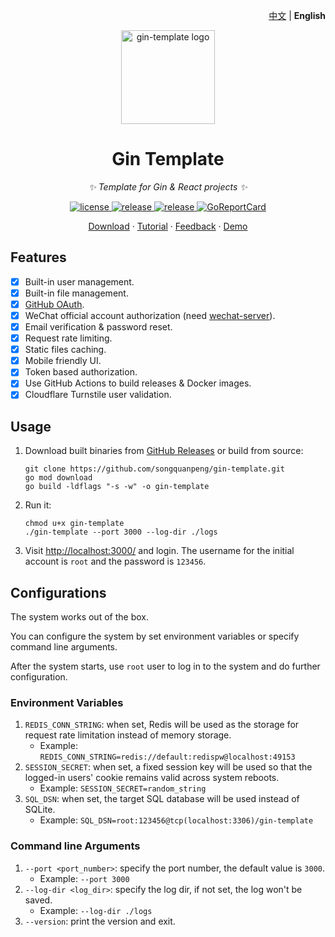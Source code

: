 <p align="right">
    <a href="./README.md">中文</a> | <strong>English</strong>
</p>

<p align="center">
  <a href="https://github.com/songquanpeng/gin-template"><img src="https://raw.githubusercontent.com/songquanpeng/gin-template/main/web/public/logo.png" width="150" height="150" alt="gin-template logo"></a>
</p>

<div align="center">

# Gin Template

_✨ Template for Gin & React projects ✨_

</div>

<p align="center">
  <a href="https://raw.githubusercontent.com/songquanpeng/gin-template/main/LICENSE">
    <img src="https://img.shields.io/github/license/songquanpeng/gin-template?color=brightgreen" alt="license">
  </a>
  <a href="https://github.com/songquanpeng/gin-template/releases/latest">
    <img src="https://img.shields.io/github/v/release/songquanpeng/gin-template?color=brightgreen&include_prereleases" alt="release">
  </a>
  <a href="https://github.com/songquanpeng/gin-template/releases/latest">
    <img src="https://img.shields.io/github/downloads/songquanpeng/gin-template/total?color=brightgreen&include_prereleases" alt="release">
  </a>
  <a href="https://goreportcard.com/report/github.com/songquanpeng/go-file">
    <img src="https://goreportcard.com/badge/github.com/songquanpeng/gin-template" alt="GoReportCard">
  </a>
</p>

<p align="center">
  <a href="https://github.com/songquanpeng/gin-template/releases">Download</a>
  ·
  <a href="https://github.com/songquanpeng/gin-template/blob/main/README.en.md#usage">Tutorial</a>
  ·
  <a href="https://github.com/songquanpeng/gin-template/issues">Feedback</a>
  ·
  <a href="https://gin-template.vercel.app/">Demo</a>
</p>

## Features
+ [x] Built-in user management.
+ [x] Built-in file management.
+ [x] [GitHub OAuth](https://github.com/settings/applications/new).
+ [x] WeChat official account authorization (need [wechat-server](https://github.com/songquanpeng/wechat-server)).
+ [x] Email verification & password reset.
+ [x] Request rate limiting.
+ [x] Static files caching.
+ [x] Mobile friendly UI.
+ [x] Token based authorization.
+ [x] Use GitHub Actions to build releases & Docker images.
+ [x] Cloudflare Turnstile user validation.

## Usage
1. Download built binaries from [GitHub Releases](https://github.com/songquanpeng/gin-template/releases/latest) or build from source:
   ```shell
   git clone https://github.com/songquanpeng/gin-template.git
   go mod download
   go build -ldflags "-s -w" -o gin-template
   ````
2. Run it:
   ```shell
   chmod u+x gin-template
   ./gin-template --port 3000 --log-dir ./logs
   ```
3. Visit [http://localhost:3000/](http://localhost:3000/) and login. The username for the initial account is `root` and the password is `123456`.

## Configurations
The system works out of the box.

You can configure the system by set environment variables or specify command line arguments.

After the system starts, use `root` user to log in to the system and do further configuration.

### Environment Variables
1. `REDIS_CONN_STRING`: when set, Redis will be used as the storage for request rate limitation instead of memory storage.
   + Example: `REDIS_CONN_STRING=redis://default:redispw@localhost:49153`
2. `SESSION_SECRET`: when set, a fixed session key will be used so that the logged-in users' cookie remains valid across system reboots.
   + Example: `SESSION_SECRET=random_string`
3. `SQL_DSN`: when set, the target SQL database will be used instead of SQLite.
   + Example: `SQL_DSN=root:123456@tcp(localhost:3306)/gin-template`

### Command line Arguments
1. `--port <port_number>`: specify the port number, the default value is `3000`.
   + Example: `--port 3000`
2. `--log-dir <log_dir>`: specify the log dir, if not set, the log won't be saved.
   + Example: `--log-dir ./logs`
3. `--version`: print the version and exit.